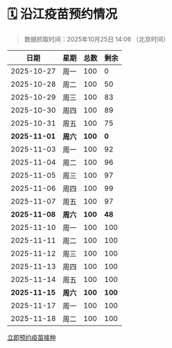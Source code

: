 # 🗓️ 沿江疫苗预约情况

> 数据抓取时间：2025年10月25日 14:06 （北京时间）

| 日期 | 星期 | 总数 | 剩余 |
|------|------|------|------|
| 2025-10-27 | 周一 | 100 | 0 |
| 2025-10-28 | 周二 | 100 | 50 |
| 2025-10-29 | 周三 | 100 | 83 |
| 2025-10-30 | 周四 | 100 | 89 |
| 2025-10-31 | 周五 | 100 | 75 |
| **2025-11-01** | **周六** | **100** | **0** |
| 2025-11-03 | 周一 | 100 | 92 |
| 2025-11-04 | 周二 | 100 | 96 |
| 2025-11-05 | 周三 | 100 | 97 |
| 2025-11-06 | 周四 | 100 | 99 |
| 2025-11-07 | 周五 | 100 | 97 |
| **2025-11-08** | **周六** | **100** | **48** |
| 2025-11-10 | 周一 | 100 | 100 |
| 2025-11-11 | 周二 | 100 | 100 |
| 2025-11-12 | 周三 | 100 | 100 |
| 2025-11-13 | 周四 | 100 | 100 |
| 2025-11-14 | 周五 | 100 | 100 |
| **2025-11-15** | **周六** | **100** | **100** |
| 2025-11-17 | 周一 | 100 | 100 |
| 2025-11-18 | 周二 | 100 | 100 |


<div class="button-container">
<a class="btn" href="http://yfzweb.ishequ.net/#/login" target="_blank">立即预约疫苗接种</a>
</div>
